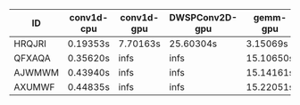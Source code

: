 |ID|conv1d-cpu|conv1d-gpu|DWSPConv2D-gpu|gemm-gpu|avg|
|-|-|-|-|-|-|
|HRQJRI|0.19353s|7.70163s|25.60304s|3.15069s|9.16222s|
|QFXAQA|0.35620s|infs|infs|15.10650s|infs|
|AJWMWM|0.43940s|infs|infs|15.14161s|infs|
|AXUMWF|0.44835s|infs|infs|15.22051s|infs|
